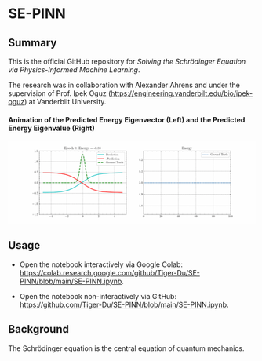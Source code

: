 # SE-PINN

## Summary

This is the official GitHub repository for _Solving the Schrödinger Equation via Physics-Informed Machine Learning_.

The research was in collaboration with Alexander Ahrens and under the supervision of Prof. Ipek Oguz (https://engineering.vanderbilt.edu/bio/ipek-oguz) at Vanderbilt University.

#### Animation of the Predicted Energy Eigenvector (Left) and the Predicted Energy Eigenvalue (Right)

![Animation of PINN](SE-PINN.gif)

## Usage

- Open the notebook interactively via Google Colab: https://colab.research.google.com/github/Tiger-Du/SE-PINN/blob/main/SE-PINN.ipynb.

- Open the notebook non-interactively via GitHub: https://github.com/Tiger-Du/SE-PINN/blob/main/SE-PINN.ipynb.

## Background

The Schrödinger equation is the central equation of quantum mechanics.
